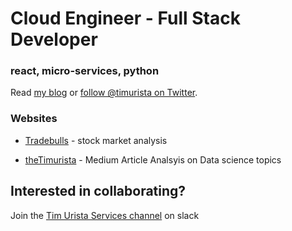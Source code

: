 # Cloud Engineer - Full Stack Developer

### react, micro-services, python

Read [my blog](https://medium.com/@timothy.urista) or [follow @timurista on Twitter](https://twitter.com/timurista).

### Websites

- [Tradebulls](https://tradebulls.herokuapp.com) - stock market analysis

- [theTimurista](https://thetimurista.com) - Medium Article Analsyis on Data science topics

## Interested in collaborating?
Join the [Tim Urista Services channel](https://join.slack.com/t/newworkspace-dhj1079/shared_invite/zt-fu34g3qq-LSo7lCpSX2R2ToAuGp2cEA) on slack
